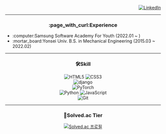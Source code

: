 <div align="end">
  
  <a href="https://www.linkedin.com/in/seung-jae-han-183255233" target="_blank">![LinkedIn](https://img.shields.io/badge/-LinkedIn-0a66c2?logo=LinkedIn&style=flat-square)</a>
  
</div>

<hr>
<h3 align="center">:page_with_curl:Experience</h3>

<div>
  
  <ul>
    <li>:computer:Samsung Software Academy For Youth (2022.01 ~ )</li>
    <li>:mortar_board:Yonsei Univ. B.S. in Mechanical Engineering (2015.03 ~ 2022.02)</li>
  </ul>
  
</div>

<hr>

<h3 align="center">🛠Skill</h3>

<div align="center" style="text-align: center">
  
  ![HTML5](https://img.shields.io/badge/-HTML5-e34f26?logo=HTML5&logoColor=white&style=flat-square) ![CSS3](https://img.shields.io/badge/-CSS3-1572b6?logo=CSS3&logoColor=white&style=flat-square)
  <br>
  ![django](https://img.shields.io/badge/-django-092e20?logo=Django&logoColor=white&style=flat-square)
  <br>
  ![PyTorch](https://img.shields.io/badge/-PyTorch-ee4c2c?logo=PyTorch&logoColor=white&style=flat-square)
  <br>
  ![Python](https://img.shields.io/badge/-Python-3776ab?logo=Python&logoColor=white&style=flat-square) ![JavaScript](https://img.shields.io/badge/-JavaScript-f7df1e?logo=JavaScript&logoColor=black&style=flat-square)
  <br>
  ![Git](https://img.shields.io/badge/-Git-f05032?logo=Git&logoColor=white&style=flat-square)
  
</div>

<hr>

<h3 align="center">🏅Solved.ac Tier</h3>

<div align="center" style="text-align:center">
  
  [![Solved.ac 프로필](http://mazassumnida.wtf/api/v2/generate_badge?boj=hanndrednine)](https://solved.ac/hanndrednine)

</div>
